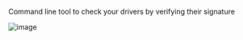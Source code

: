 Command line tool to check your drivers by verifying their signature

![image](https://user-images.githubusercontent.com/71286356/202437888-d4e539bc-552a-47f4-bafe-31d94b9ad794.png)
